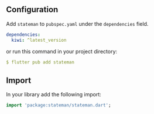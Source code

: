 <!-- 
StateManager is a simple state management and IoC library for Dart and Flutter.
-->

## Configuration

Add `stateman` to `pubspec.yaml` under the `dependencies` field.

```yaml
dependencies:
  kiwi: ^latest_version
```

or run this command in your project directory:

```yaml
$ flutter pub add stateman
```



## Import

In your library add the following import:

```dart
import 'package:stateman/stateman.dart';
```